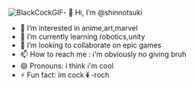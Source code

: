 ![BlackCockGIF](https://github.com/shinnotsuki/shinnotsuki/assets/160391981/1fbac373-6bc9-4910-a754-e90a58f7ed31)- 👋 Hi, I’m @shinnotsuki
- 👀 I’m interested in anime,art,marvel
- 🌱 I’m currently learning robotics,unity
- 💞️ I’m looking to collaborate on epic games
- 📫 How to reach me : i'm obviously no giving bruh
- 😄 Pronouns: i think i'm cool
- ⚡ Fun fact: im cock🪳-roch

<!---
shinnotsuki/shinnotsuki is a ✨ special ✨ repository because its `README.md` (this file) appears on your GitHub profile.
You can click the Preview link to take a look at your changes.
--->
